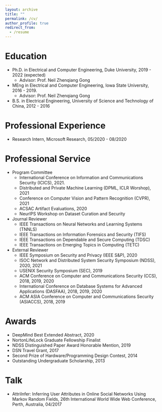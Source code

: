 ```yaml
---
layout: archive
title: ""
permalink: /cv/
author_profile: true
redirect_from:
  - /resume
---
```




Education
======
* Ph.D. in Electrical and Computer Engineering, Duke University, 2019 - 2022 (expected)
  * Advisor: Prof. Neil Zhenqiang Gong
* MEng in Electrical and Computer Engineering, Iowa State University, 2016 - 2019.
  * Advisor: Prof. Neil Zhenqiang Gong
* B.S. in Electrical Engineering, University of Science and Technology of China, 2012 - 2016


Professional Experience
======
* Research Intern, Microsoft Research, 05/2020 - 08/2020


Professional Service
======
* Program Committee
  * International Conference on Information and Communications Security (ICICS), 2021.
  * Distributed and Private Machine Learning (DPML, ICLR Worshop), 2021
  * Conference on Computer Vision and Pattern Recognition (CVPR), 2021
  * ACSAC Artifact Evaluations, 2020
  * NeurIPS Workshop on Dataset Curation and Security
* Journal Reviewer
  * IEEE Transactions on Neural Networks and Learning Systems (TNNLS)
  * IEEE Transactions on Information Forensics and Security (TIFS)
  * IEEE Transactions on Dependable and Secure Computing (TDSC)
  * IEEE Transactions on Emerging Topics in Computing (TETC)
* External Reviewer
  * IEEE Symposium on Security and Privacy (IEEE S&P), 2020
  * ISOC Network and Distributed System Security Symposium (NDSS), 2020, 2021
  * USENIX Security Symposium (SEC), 2019
  * ACM Conference on Computer and Communications Security (CCS), 2018, 2019, 2020
  * International Conference on Database Systems for Advanced Applications (DASFAA), 2018, 2019, 2020
  * ACM ASIA Conference on Computer and Communications Security (ASIACCS), 2018, 2019

Awards
======
* DeepMind Best Extended Abstract, 2020
* NortonLifeLock Graduate Fellowship Finalist
* NDSS Distinguished Paper Award Honorable Mention, 2019
* DSN Travel Grant, 2017
* Second Prize of Hardware/Programming Design Contest, 2014
* Outstanding Undergraduate Scholarship, 2013

Talk
======
* AttriInfer: Inferring User Attributes in Online Social Networks Using Markov Random Fields, 26th International World Wide Web Conference, Perth, Australia, 04/2017
